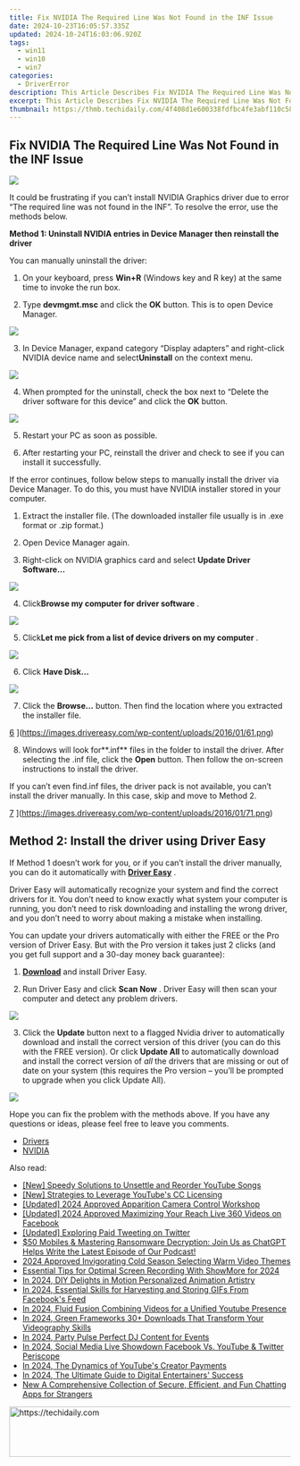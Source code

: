```yaml
---
title: Fix NVIDIA The Required Line Was Not Found in the INF Issue
date: 2024-10-23T16:05:57.335Z
updated: 2024-10-24T16:03:06.920Z
tags:
  - win11
  - win10
  - win7
categories:
  - DriverError
description: This Article Describes Fix NVIDIA The Required Line Was Not Found in the INF Issue
excerpt: This Article Describes Fix NVIDIA The Required Line Was Not Found in the INF Issue
thumbnail: https://thmb.techidaily.com/4f408d1e600338fdfbc4fe3abf110c58fed31529d9f9f53c6cd72af0ec21a5e5.jpg
---
```


## Fix NVIDIA The Required Line Was Not Found in the INF Issue

![](https://images.drivereasy.com/wp-content/uploads/2017/01/img_586b64a247cc4.jpg)

 It could be frustrating if you can’t install NVIDIA Graphics driver due to error “The required line was not found in the INF”. To resolve the error, use the methods below.  

 **Method 1: Uninstall NVIDIA entries in Device Manager then reinstall the driver**
  
 You can manually uninstall the driver:  

 1) On your keyboard, press **Win+R** (Windows key and R key) at the same time to invoke the run box.  

 2) Type **devmgmt.msc**  and click the **OK** button. This is to open Device Manager.

![](https://images.drivereasy.com/wp-content/uploads/2016/03/img_56d53e988149e.png)

 3) In Device Manager, expand category “Display adapters” and right-click NVIDIA device name and select**Uninstall** on the context menu.  

![](https://images.drivereasy.com/wp-content/uploads/2017/01/img_586b6a01e57fe.png)

 4) When prompted for the uninstall, check the box next to “Delete the driver software for this device” and click the **OK** button.

![](https://images.drivereasy.com/wp-content/uploads/2016/03/img_56d543395172e.png)

5) Restart your PC as soon as possible.

6) After restarting your PC, reinstall the driver and check to see if you can install it successfully.  
  
 If the error continues, follow below steps to manually install the driver via Device Manager. To do this, you must have NVIDIA installer stored in your computer.
  
 1) Extract the installer file. (The downloaded installer file usually is in .exe format or .zip format.)  
  
 2) Open Device Manager again.  
  
 3) Right-click on NVIDIA graphics card and select **Update Driver Software…**

![](https://images.drivereasy.com/wp-content/uploads/2017/01/img_586b69ee33ee6.png)
  
 4) Click**Browse my computer for driver software** .  

![](https://images.drivereasy.com/wp-content/uploads/2017/01/img_586b6b0358c0d.png)

 5) Click**Let me pick from a list of device drivers on my computer** .

![](https://images.drivereasy.com/wp-content/uploads/2017/01/img_586b6b1b88732.png)

 6) Click **Have Disk…**

![](https://images.drivereasy.com/wp-content/uploads/2017/01/img_586b6b809a02a.png)

 7) Click the **Browse…** button. Then find the location where you extracted the installer file.

[6](https://images.drivereasy.com/wp-content/uploads/2016/01/61.png) ](https://images.drivereasy.com/wp-content/uploads/2016/01/61.png)

 8) Windows will look for**.inf** files in the folder to install the driver. After selecting the .inf file, click the **Open** button. Then follow the on-screen instructions to install the driver.

 If you can’t even find.inf files, the driver pack is not available, you can’t install the driver manually. In this case, skip and move to Method 2.

[7](https://images.drivereasy.com/wp-content/uploads/2016/01/71-500x337.png) ](https://images.drivereasy.com/wp-content/uploads/2016/01/71.png)

## Method 2: Install the driver using Driver Easy

 If Method 1 doesn’t work for you, or if you can’t install the driver manually, you can do it automatically with **[Driver Easy](https://tools.techidaily.com/drivereasy/download/)**  .

 Driver Easy will automatically recognize your system and find the correct drivers for it. You don’t need to know exactly what system your computer is running, you don’t need to risk downloading and installing the wrong driver, and you don’t need to worry about making a mistake when installing.

 You can update your drivers automatically with either the FREE or the Pro version of Driver Easy. But with the Pro version it takes just 2 clicks (and you get full support and a 30-day money back guarantee):

 1) **[Download](https://tools.techidaily.com/drivereasy/download/)**   and install Driver Easy.

 2) Run Driver Easy and click **Scan Now** . Driver Easy will then scan your computer and detect any problem drivers.

![](https://images.drivereasy.com/wp-content/uploads/2018/01/img_5a7042c9c1b20.jpg)

 3) Click the **Update** button next to a flagged Nvidia driver to automatically download and install the correct version of this driver (you can do this with the FREE version). Or click **Update All**  to automatically download and install the correct version of _all_   the drivers that are missing or out of date on your system (this requires the Pro version – you’ll be prompted to upgrade when you click Update All).

![](https://images.drivereasy.com/wp-content/uploads/2018/01/img_5a7042d4c5490.jpg)

 Hope you can fix the problem with the methods above. If you have any questions or ideas, please feel free to leave you comments.

* [Drivers](https://tools.techidaily.com/drivereasy/download/)
* [NVIDIA](https://tools.techidaily.com/drivereasy/download/)

<ins class="adsbygoogle"
     style="display:block"
     data-ad-format="autorelaxed"
     data-ad-client="ca-pub-7571918770474297"
     data-ad-slot="1223367746"></ins>

<ins class="adsbygoogle"
     style="display:block"
     data-ad-client="ca-pub-7571918770474297"
     data-ad-slot="8358498916"
     data-ad-format="auto"
     data-full-width-responsive="true"></ins>

<span class="atpl-alsoreadstyle">Also read:</span>
<div><ul>
<li><a href="https://youtube-stream.techidaily.com/new-speedy-solutions-to-unsettle-and-reorder-youtube-songs/"><u>[New] Speedy Solutions to Unsettle and Reorder YouTube Songs</u></a></li>
<li><a href="https://youtube-stream.techidaily.com/new-strategies-to-leverage-youtubes-cc-licensing/"><u>[New] Strategies to Leverage YouTube's CC Licensing</u></a></li>
<li><a href="https://article-files.techidaily.com/updated-2024-approved-apparition-camera-control-workshop/"><u>[Updated] 2024 Approved Apparition Camera Control Workshop</u></a></li>
<li><a href="https://facebook-clips.techidaily.com/updated-2024-approved-maximizing-your-reach-live-360-videos-on-facebook/"><u>[Updated] 2024 Approved Maximizing Your Reach Live 360 Videos on Facebook</u></a></li>
<li><a href="https://twitter-videos.techidaily.com/updated-exploring-paid-tweeting-on-twitter/"><u>[Updated] Exploring Paid Tweeting on Twitter</u></a></li>
<li><a href="https://tech-haven.techidaily.com/50-mobiles-and-mastering-ransomware-decryption-join-us-as-chatgpt-helps-write-the-latest-episode-of-our-podcast/"><u>$50 Mobiles & Mastering Ransomware Decryption: Join Us as ChatGPT Helps Write the Latest Episode of Our Podcast!</u></a></li>
<li><a href="https://youtube-stream.techidaily.com/2024-approved-invigorating-cold-season-selecting-warm-video-themes/"><u>2024 Approved Invigorating Cold Season Selecting Warm Video Themes</u></a></li>
<li><a href="https://video-screen-grab.techidaily.com/essential-tips-for-optimal-screen-recording-with-showmore-for-2024/"><u>Essential Tips for Optimal Screen Recording With ShowMore for 2024</u></a></li>
<li><a href="https://youtube-tips.techidaily.com/24-diy-delights-in-motion-personalized-animation-artistry/"><u>In 2024, DIY Delights in Motion Personalized Animation Artistry</u></a></li>
<li><a href="https://facebook-videos.techidaily.com/in-2024-essential-skills-for-harvesting-and-storing-gifs-from-facebooks-feed/"><u>In 2024, Essential Skills for Harvesting and Storing GIFs From Facebook's Feed</u></a></li>
<li><a href="https://youtube-stream.techidaily.com/in-2024-fluid-fusion-combining-videos-for-a-unified-youtube-presence/"><u>In 2024, Fluid Fusion Combining Videos for a Unified Youtube Presence</u></a></li>
<li><a href="https://some-knowledge.techidaily.com/in-2024-green-frameworks-30plus-downloads-that-transform-your-videography-skills/"><u>In 2024, Green Frameworks 30+ Downloads That Transform Your Videography Skills</u></a></li>
<li><a href="https://youtube-stream.techidaily.com/in-2024-party-pulse-perfect-dj-content-for-events/"><u>In 2024, Party Pulse Perfect DJ Content for Events</u></a></li>
<li><a href="https://youtube-stream.techidaily.com/in-2024-social-media-live-showdown-facebook-vs-youtube-and-twitter-periscope/"><u>In 2024, Social Media Live Showdown Facebook Vs. YouTube & Twitter Periscope</u></a></li>
<li><a href="https://youtube-stream.techidaily.com/in-2024-the-dynamics-of-youtubes-creator-payments/"><u>In 2024, The Dynamics of YouTube's Creator Payments</u></a></li>
<li><a href="https://youtube-stream.techidaily.com/in-2024-the-ultimate-guide-to-digital-entertainers-success/"><u>In 2024, The Ultimate Guide to Digital Entertainers' Success</u></a></li>
<li><a href="https://sound-tweaking.techidaily.com/new-a-comprehensive-collection-of-secure-efficient-and-fun-chatting-apps-for-strangers/"><u>New A Comprehensive Collection of Secure, Efficient, and Fun Chatting Apps for Strangers</u></a></li>
</ul></div>

<!-- affiliate ads begin -->
<a href="https://aligracehair.sjv.io/c/5597632/1938750/19272" target="_top" id="1938750">
  <img src="//a.impactradius-go.com/display-ad/19272-1938750" border="0" alt="https://techidaily.com" width="728" height="90"/>
</a>
<img height="0" width="0" src="https://aligracehair.sjv.io/i/5597632/1938750/19272" style="position:absolute;visibility:hidden;" border="0" />
<!-- affiliate ads end -->


